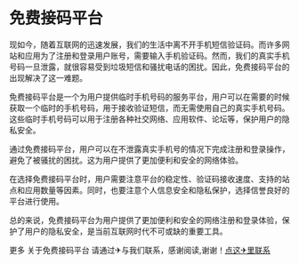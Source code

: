 # 免费接码平台

现如今，随着互联网的迅速发展，我们的生活中离不开手机短信验证码。而许多网站和应用为了注册和登录用户账号，需要输入手机验证码。然而，我们的真实手机号码一旦泄露，就很容易受到垃圾短信和骚扰电话的困扰。因此，免费接码平台的出现解决了这一难题。

免费接码平台是一个为用户提供临时手机号码的服务平台，用户可以在需要的时候获取一个临时的手机号码，用于接收验证短信，而无需使用自己的真实手机号码。这些临时手机号码可以用于注册各种社交网络、应用软件、论坛等，保护用户的隐私安全。

通过免费接码平台，用户可以在不泄露真实手机号的情况下完成注册和登录操作，避免了被骚扰的困扰。这为用户提供了更加便利和安全的网络体验。

在选择免费接码平台时，用户需要注意平台的稳定性、验证码接收速度、支持的站点和应用数量等因素。同时，也要注意个人信息安全和隐私保护，选择信誉良好的平台进行使用。

总的来说，免费接码平台为用户提供了更加便利和安全的网络注册和登录体验，保护了用户的隐私安全，是当前互联网时代不可或缺的重要工具。

更多 关于免费接码平台 请通过✈与我们联系，感谢阅读,谢谢！[点这✈里联系](https://gg.k02.cc)